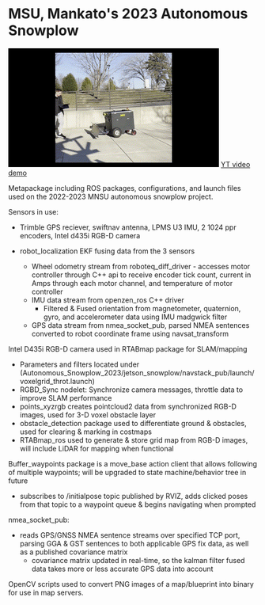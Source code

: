 # MSU, Mankato's 2023 Autonomous Snowplow

![](https://github.com/CJdev99/Autonomous_Snowplow_2023/blob/main/robot_gif.gif)
[YT video demo](https://www.youtube.com/watch?v=lg9_K-PXslY&ab_channel=ChaseDevitt)


Metapackage including ROS packages, configurations, and launch files used on the 2022-2023 MNSU autonomous snowplow project.

Sensors in use:
- Trimble GPS reciever, swiftnav antenna, LPMS U3 IMU, 2 1024 ppr encoders, Intel d435i RGB-D camera

- robot_localization EKF fusing data from the 3 sensors
  - Wheel odometry stream from roboteq_diff_driver - accesses motor controller through C++ api to  receive encoder tick count, current in Amps through each motor channel, and temperature of motor controller
  - IMU data stream from openzen_ros C++ driver
    - Filtered & Fused orientation from magnetometer, quaternion, gyro, and accelerometer data using IMU madgwick filter
  - GPS data stream from nmea_socket_pub, parsed NMEA sentences converted to robot coordinate frame using navsat_transform
 
 Intel D435i RGB-D camera used in RTABmap package for SLAM/mapping
  - Parameters and filters located under (Autonomous_Snowplow_2023/jetson_snowplow/navstack_pub/launch/voxelgrid_throt.launch)
  - RGBD_Sync nodelet: Synchronize camera messages, throttle data to improve SLAM performance 
  - points_xyzrgb creates pointcloud2 data from synchronized RGB-D images, used for 3-D voxel obstacle layer
  - obstacle_detection package used to differentiate ground & obstacles, used for clearing & marking in costmaps
  - RTABmap_ros used to generate & store grid map from RGB-D images, will include LiDAR for mapping when functional
 
 Buffer_waypoints package is a move_base action client that allows following of multiple waypoints; will be upgraded to state machine/behavior tree in future
  - subscribes to /initialpose topic published by RVIZ, adds clicked poses from that topic to a waypoint queue & begins navigating when prompted
 
 nmea_socket_pub:
  - reads GPS/GNSS NMEA sentence streams over specified TCP port, parsing GGA & GST sentences to both applicable GPS fix data, as well as a published covariance matrix
    - covariance matrix updated in real-time, so the kalman filter fused data takes more or less accurate GPS data into account
    
 OpenCV scripts used to convert PNG images of a map/blueprint into binary for use in map servers.


